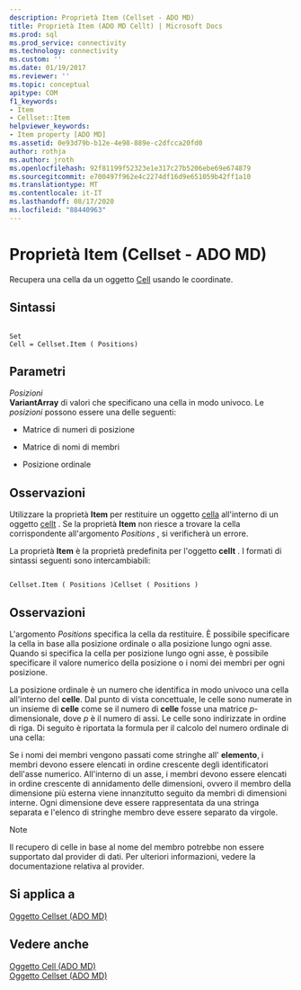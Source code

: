 ```yaml
---
description: Proprietà Item (Cellset - ADO MD)
title: Proprietà Item (ADO MD Cellt) | Microsoft Docs
ms.prod: sql
ms.prod_service: connectivity
ms.technology: connectivity
ms.custom: ''
ms.date: 01/19/2017
ms.reviewer: ''
ms.topic: conceptual
apitype: COM
f1_keywords:
- Item
- Cellset::Item
helpviewer_keywords:
- Item property [ADO MD]
ms.assetid: 0e93d79b-b12e-4e98-889e-c2dfcca20fd0
author: rothja
ms.author: jroth
ms.openlocfilehash: 92f81199f52323e1e317c27b5206ebe69e674879
ms.sourcegitcommit: e700497f962e4c2274df16d9e651059b42ff1a10
ms.translationtype: MT
ms.contentlocale: it-IT
ms.lasthandoff: 08/17/2020
ms.locfileid: "88440963"
---
```

# <a name="item-property-ado-md-cellset"></a>Proprietà Item (Cellset - ADO MD)
Recupera una cella da un oggetto [Cell](../../../ado/reference/ado-md-api/cellset-object-ado-md.md) usando le coordinate.  
  
## <a name="syntax"></a>Sintassi  
  
```  
  
Set  
Cell = Cellset.Item ( Positions)  
```  
  
## <a name="parameters"></a>Parametri  
 *Posizioni*  
 **VariantArray** di valori che specificano una cella in modo univoco. Le *posizioni* possono essere una delle seguenti:  
  
-   Matrice di numeri di posizione  
  
-   Matrice di nomi di membri  
  
-   Posizione ordinale  
  
## <a name="remarks"></a>Osservazioni  
 Utilizzare la proprietà **Item** per restituire un oggetto [cella](../../../ado/reference/ado-md-api/cell-object-ado-md.md) all'interno di un oggetto [cellt](../../../ado/reference/ado-md-api/cellset-object-ado-md.md) . Se la proprietà **Item** non riesce a trovare la cella corrispondente all'argomento *Positions* , si verificherà un errore.  
  
 La proprietà **Item** è la proprietà predefinita per l'oggetto **cellt** . I formati di sintassi seguenti sono intercambiabili:  
  
```  
  
Cellset.Item ( Positions )Cellset ( Positions )  
```  
  
## <a name="remarks"></a>Osservazioni  
 L'argomento *Positions* specifica la cella da restituire. È possibile specificare la cella in base alla posizione ordinale o alla posizione lungo ogni asse. Quando si specifica la cella per posizione lungo ogni asse, è possibile specificare il valore numerico della posizione o i nomi dei membri per ogni posizione.  
  
 La posizione ordinale è un numero che identifica in modo univoco una cella all'interno del **celle**. Dal punto di vista concettuale, le celle sono numerate in un insieme di **celle** come se il numero di **celle** fosse una matrice *p*-dimensionale, dove *p* è il numero di assi. Le celle sono indirizzate in ordine di riga. Di seguito è riportata la formula per il calcolo del numero ordinale di una cella:  
  
 Se i nomi dei membri vengono passati come stringhe all' **elemento**, i membri devono essere elencati in ordine crescente degli identificatori dell'asse numerico. All'interno di un asse, i membri devono essere elencati in ordine crescente di annidamento delle dimensioni, ovvero il membro della dimensione più esterna viene innanzitutto seguito da membri di dimensioni interne. Ogni dimensione deve essere rappresentata da una stringa separata e l'elenco di stringhe membro deve essere separato da virgole.  
  
> [!NOTE]
>  Il recupero di celle in base al nome del membro potrebbe non essere supportato dal provider di dati. Per ulteriori informazioni, vedere la documentazione relativa al provider.  
  
## <a name="applies-to"></a>Si applica a  
 [Oggetto Cellset (ADO MD)](../../../ado/reference/ado-md-api/cellset-object-ado-md.md)  
  
## <a name="see-also"></a>Vedere anche  
 [Oggetto Cell (ADO MD)](../../../ado/reference/ado-md-api/cell-object-ado-md.md)   
 [Oggetto Cellset (ADO MD)](../../../ado/reference/ado-md-api/cellset-object-ado-md.md)
